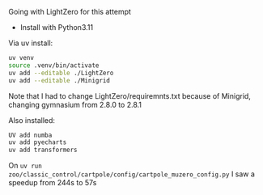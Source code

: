 Going with LightZero for this attempt

- Install with Python3.11

Via uv install:

```bash
uv venv
source .venv/bin/activate
uv add --editable ./LightZero
uv add --editable ./Minigrid
```

Note that I had to change LightZero/requiremnts.txt because of Minigrid, changing gymnasium from 2.8.0 to 2.8.1

Also installed:

```bash
UV add numba
uv add pyecharts
uv add transformers
```

On `uv run zoo/classic_control/cartpole/config/cartpole_muzero_config.py` I saw a speedup from 244s to 57s